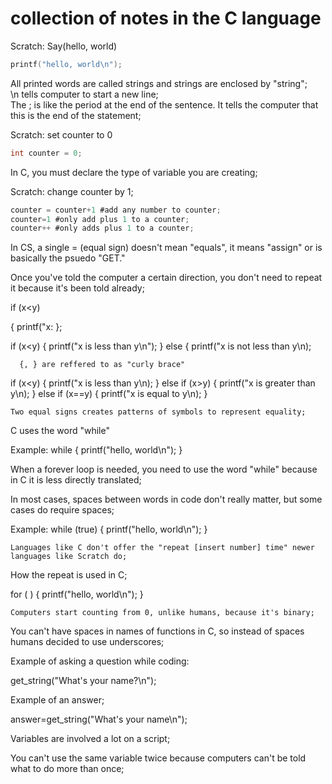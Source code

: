 # collection of notes in the C language

Scratch:   Say(hello, world)

```C
printf("hello, world\n");
```

All printed words are called strings and strings are enclosed by "string"; <br>
\n tells computer to start a new line; <br>
The ; is like the period at the end of the sentence. It tells the computer that this is the end of the statement; <br>

Scratch: set counter to 0

```C
int counter = 0; 
```

In C, you must declare the type of variable you are creating;

Scratch: change counter by 1;

```C
counter = counter+1 #add any number to counter;
counter=1 #only add plus 1 to a counter;
counter++ #only adds plus 1 to a counter;
```

In CS, a single = (equal sign) doesn't mean "equals", it means "assign" or is basically the psuedo "GET."

Once you've told the computer a certain direction, you don't need to repeat it because it's been told already;

if (x<y) 

{
  printf("x:
  };
  
  if (x<y)
  {
    printf("x is less than y\n");
    }
    else
    {
      printf("x is not less than y\n);
      
      {, } are reffered to as "curly brace"

if (x<y) 
{
  printf("x is less than y\n);
  }
  else if (x>y)
  {
    printf("x is greater than y\n);
    }
  else if (x==y)
  {
    printf("x is equal to y\n);
    }
    
    Two equal signs creates patterns of symbols to represent equality;
  
  C uses the word "while"
  
  Example: while
  {
    printf("hello, world\n");
    }
  
  When a forever loop is needed, you need to use the word "while" because in C it is less directly translated;
  
  In most cases, spaces between words in code don't really matter, but some cases do require spaces;
  
  Example: while (true)
  {
    printf("hello, world\n");
    }
    
    Languages like C don't offer the "repeat [insert number] time" newer languages like Scratch do;
  
  How the repeat is used in C;
  
  for (         )
  {
    printf("hello, world\n");
    }
    
    Computers start counting from 0, unlike humans, because it's binary;
    
  You can't have spaces in names of functions in C, so instead of spaces humans decided to use underscores;
  
  Example of asking a question while coding:
  
  get_string("What's your name?\n");
  
  Example of an answer;
  
  answer=get_string("What's your name\n");
  
  Variables are involved a lot on a script;
  
  You can't use the same variable twice because computers can't be told what to do more than once;
  
  
  
  
  
